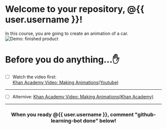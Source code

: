 # Welcome to your repository, @{{ user.username }}!
In this course, you are going to create an animation of a car.<br>
![Demo: finished product](https://cdn.kastatic.org/ka-perseus-images/d1e0c882458033c01fc8484273a2c3ed603a1614.gif)
# Before you do anything...:hand:
- [ ] Watch the video first:<br>
[Khan Academy Video: Making Animations(Youtube)](https://www.youtube.com/embed/us3_U9xnttc)
 ------------------
- [ ] Alternive: [Khan Academy Video: Making Animations(Khan Academy)]()
 ----------------------
<h3 align="center">When you ready @{{ user.username }}, comment "github-learning-bot done" below!</h3>
